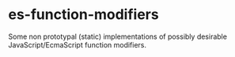# es-function-modifiers

Some non prototypal (static) implementations of possibly desirable JavaScript/EcmaScript function modifiers.
